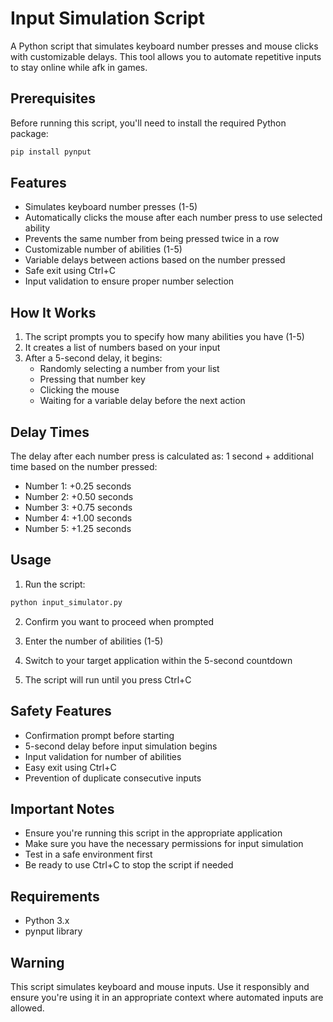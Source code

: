 # Input Simulation Script

A Python script that simulates keyboard number presses and mouse clicks with customizable delays. This tool allows you to automate repetitive inputs to stay online while afk in games.

## Prerequisites

Before running this script, you'll need to install the required Python package:

```bash
pip install pynput
```

## Features

- Simulates keyboard number presses (1-5)
- Automatically clicks the mouse after each number press to use selected ability
- Prevents the same number from being pressed twice in a row
- Customizable number of abilities (1-5)
- Variable delays between actions based on the number pressed
- Safe exit using Ctrl+C
- Input validation to ensure proper number selection

## How It Works

1. The script prompts you to specify how many abilities you have (1-5)
2. It creates a list of numbers based on your input
3. After a 5-second delay, it begins:
   - Randomly selecting a number from your list
   - Pressing that number key
   - Clicking the mouse
   - Waiting for a variable delay before the next action

## Delay Times

The delay after each number press is calculated as: 1 second + additional time based on the number pressed:
- Number 1: +0.25 seconds
- Number 2: +0.50 seconds
- Number 3: +0.75 seconds
- Number 4: +1.00 seconds
- Number 5: +1.25 seconds

## Usage

1. Run the script:
```bash
python input_simulator.py
```

2. Confirm you want to proceed when prompted

3. Enter the number of abilities (1-5)

4. Switch to your target application within the 5-second countdown

5. The script will run until you press Ctrl+C

## Safety Features

- Confirmation prompt before starting
- 5-second delay before input simulation begins
- Input validation for number of abilities
- Easy exit using Ctrl+C
- Prevention of duplicate consecutive inputs

## Important Notes

- Ensure you're running this script in the appropriate application
- Make sure you have the necessary permissions for input simulation
- Test in a safe environment first
- Be ready to use Ctrl+C to stop the script if needed

## Requirements

- Python 3.x
- pynput library

## Warning

This script simulates keyboard and mouse inputs. Use it responsibly and ensure you're using it in an appropriate context where automated inputs are allowed.
